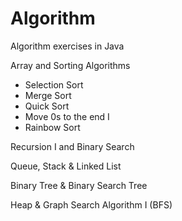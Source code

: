 # Algorithm
Algorithm exercises in Java

Array and Sorting Algorithms
  - Selection Sort
  - Merge Sort
  - Quick Sort
  - Move 0s to the end I
  - Rainbow Sort
  
Recursion I and Binary Search
  
  
Queue, Stack & Linked List


Binary Tree & Binary Search Tree



Heap & Graph Search Algorithm I (BFS)

